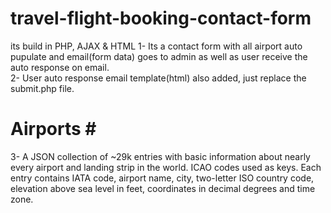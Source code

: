 # travel-flight-booking-contact-form
its build in PHP, AJAX & HTML
1- Its a contact form with all airport auto pupulate and email(form data) goes to admin as well as user receive the auto response on email.<br>
2- User auto response email template(html) also added, just replace the submit.php file.<br>
# Airports #<br>
3- A JSON collection of ~29k entries with basic information about nearly every airport and landing strip in the world. ICAO codes used as keys. Each entry contains IATA code, airport name, city, two-letter ISO country code, elevation above sea level in feet, coordinates in decimal degrees and time zone.
